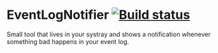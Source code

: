 # EventLogNotifier [![Build status](https://ci.appveyor.com/api/projects/status/co4vqhgdosyfoyye?svg=true)](https://ci.appveyor.com/project/basvo/eventlognotifier)

Small tool that lives in your systray and shows a notification whenever something bad happens in your event log.
